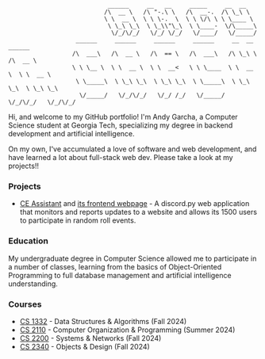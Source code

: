 <!--My name is Andy, I'm a college student looking to expand my knowledge in computer science wherever I can. I will host both school-related and personal projects on this GitHub account.--->

<!---
andykasen13/andykasen13 is a ✨ special ✨ repository because its `README.md` (this file) appears on your GitHub profile.
You can click the Preview link to take a look at your changes.
--->

```
                            ______     __   __     _____     __  __                 
                           /\  __ \   /\ "-.\ \   /\  __-.  /\ \_\ \                
                           \ \  __ \  \ \ \-.  \  \ \ \/\ \ \ \____ \               
                            \ \_\ \_\  \ \_\\"\_\  \ \____-  \/\_____\              
                             \/_/\/_/   \/_/ \/_/   \/____/   \/_____/
                   ______     ______     ______     ______     __  __     ______    
                  /\  ___\   /\  __ \   /\  == \   /\  ___\   /\ \_\ \   /\  __ \   
                  \ \ \__ \  \ \  __ \  \ \  __<   \ \ \____  \ \  __ \  \ \  __ \  
                   \ \_____\  \ \_\ \_\  \ \_\ \_\  \ \_____\  \ \_\ \_\  \ \_\ \_\ 
                    \/_____/   \/_/\/_/   \/_/ /_/   \/_____/   \/_/\/_/   \/_/\/_/                              
```

Hi, and welcome to my GitHub portfolio! I'm Andy Garcha, a Computer Science student at Georgia Tech, specializing my degree in backend development and artificial intelligence.

On my own, I've accumulated a love of software and web development, and have learned a lot about full-stack web dev. Please take a look at my projects!!

### Projects
- [CE Assistant](https://github.com/andygarcha/CE-Assistant-v2) and [its frontend webpage](https://github.com/ce-assistant-frontend) - A discord.py web application that monitors and reports updates to a website and allows its 1500 users to participate in random roll events.

### Education
My undergraduate degree in Computer Science allowed me to participate in a number of classes, learning from the basics of Object-Oriented Programming to full database management and artificial intelligence understanding.

### Courses
- [CS 1332](https://github.com/andygarcha/CS1332) - Data Structures & Algorithms (Fall 2024)
- [CS 2110](https://github.com/andygarcha/CS2110) - Computer Organization & Programming (Summer 2024)
- [CS 2200](https://github.com/andygarcha/CS2200) - Systems & Networks (Fall 2024)
- [CS 2340](https://github.com/andygarcha/CS2340) - Objects & Design (Fall 2024)
